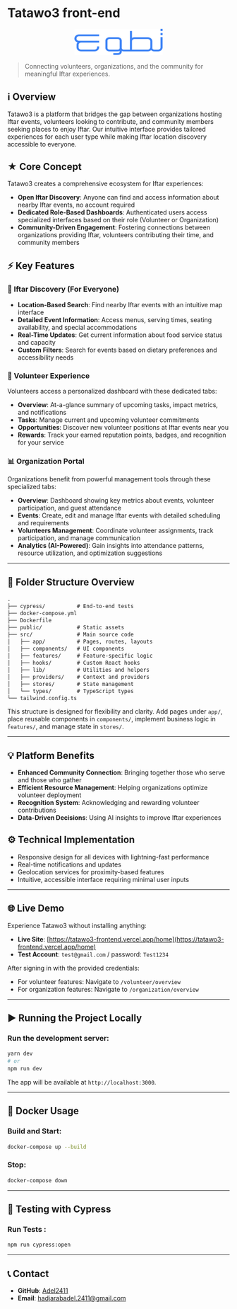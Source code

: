 # Tatawo3 front-end

<div style="text-align: center;">
  <img src="public/Logo.svg" alt="Tatawo3 Logo" width="200">
</div>

> Connecting volunteers, organizations, and the community for meaningful Iftar experiences.

## ℹ️ Overview

Tatawo3 is a platform that bridges the gap between organizations hosting Iftar events, volunteers looking to contribute, and community members seeking places to enjoy Iftar. Our intuitive interface provides tailored experiences for each user type while making Iftar location discovery accessible to everyone.

## ★ Core Concept

Tatawo3 creates a comprehensive ecosystem for Iftar experiences:

- **Open Iftar Discovery**: Anyone can find and access information about nearby Iftar events, no account required
- **Dedicated Role-Based Dashboards**: Authenticated users access specialized interfaces based on their role (Volunteer or Organization)
- **Community-Driven Engagement**: Fostering connections between organizations providing Iftar, volunteers contributing their time, and community members

## ⚡ Key Features

### 🔎 Iftar Discovery (For Everyone)

- **Location-Based Search**: Find nearby Iftar events with an intuitive map interface
- **Detailed Event Information**: Access menus, serving times, seating availability, and special accommodations
- **Real-Time Updates**: Get current information about food service status and capacity
- **Custom Filters**: Search for events based on dietary preferences and accessibility needs

### 👤 Volunteer Experience

Volunteers access a personalized dashboard with these dedicated tabs:

- **Overview**: At-a-glance summary of upcoming tasks, impact metrics, and notifications
- **Tasks**: Manage current and upcoming volunteer commitments
- **Opportunities**: Discover new volunteer positions at Iftar events near you
- **Rewards**: Track your earned reputation points, badges, and recognition for your service

### 📊 Organization Portal

Organizations benefit from powerful management tools through these specialized tabs:

- **Overview**: Dashboard showing key metrics about events, volunteer participation, and guest attendance
- **Events**: Create, edit and manage Iftar events with detailed scheduling and requirements
- **Volunteers Management**: Coordinate volunteer assignments, track participation, and manage communication
- **Analytics (AI-Powered)**: Gain insights into attendance patterns, resource utilization, and optimization suggestions

---

## 📁 **Folder Structure Overview**

```
.
├── cypress/          # End-to-end tests
├── docker-compose.yml
├── Dockerfile
├── public/           # Static assets
├── src/              # Main source code
│   ├── app/          # Pages, routes, layouts
│   ├── components/   # UI components
│   ├── features/     # Feature-specific logic
│   ├── hooks/        # Custom React hooks
│   ├── lib/          # Utilities and helpers
│   ├── providers/    # Context and providers
│   ├── stores/       # State management
│   └── types/        # TypeScript types
└── tailwind.config.ts
```

This structure is designed for flexibility and clarity. Add pages under `app/`, place reusable components in `components/`, implement business logic in `features/`, and manage state in `stores/`.

---

## 💡 Platform Benefits

- **Enhanced Community Connection**: Bringing together those who serve and those who gather
- **Efficient Resource Management**: Helping organizations optimize volunteer deployment
- **Recognition System**: Acknowledging and rewarding volunteer contributions
- **Data-Driven Decisions**: Using AI insights to improve Iftar experiences

## ⚙️ Technical Implementation

- Responsive design for all devices with lightning-fast performance
- Real-time notifications and updates
- Geolocation services for proximity-based features
- Intuitive, accessible interface requiring minimal user inputs

---

## 🌐 Live Demo

Experience Tatawo3 without installing anything:

- **Live Site**: [https://tatawo3-frontend.vercel.app/home](https://tatawo3-frontend.vercel.app/home)
- **Test Account**: `test@gmail.com` / password: `Test1234`

After signing in with the provided credentials:

- For volunteer features: Navigate to `/volunteer/overview`
- For organization features: Navigate to `/organization/overview`

---

## ▶️ Running the Project Locally

### Run the development server:

```bash
yarn dev
# or
npm run dev
```

The app will be available at `http://localhost:3000`.

---

## 🐳 **Docker Usage**

### Build and Start:

```bash
docker-compose up --build
```

### Stop:

```bash
docker-compose down
```

---

## 🧪 **Testing with Cypress**

### Run Tests :

```bash
npm run cypress:open
```

---

## 📞 **Contact**

- **GitHub**: [Adel2411](https://github.com/Adel2411)
- **Email**: [hadjarabadel.2411@gmail.com](mailto:hadjarabadel.2411@gmail.com)
